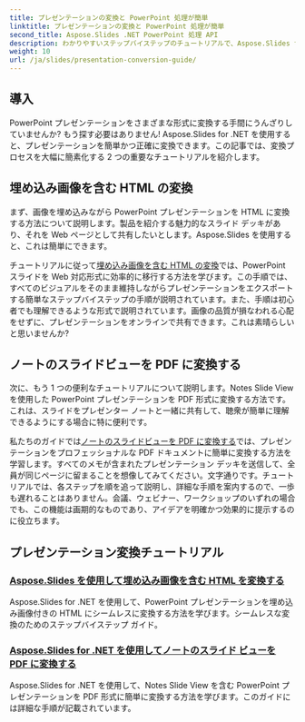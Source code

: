```yaml
---
title: プレゼンテーションの変換と PowerPoint 処理が簡単
linktitle: プレゼンテーションの変換と PowerPoint 処理が簡単
second_title: Aspose.Slides .NET PowerPoint 処理 API
description: わかりやすいステップバイステップのチュートリアルで、Aspose.Slides for .NET を使用して PowerPoint プレゼンテーションを簡単に変換する方法を学びます。
weight: 10
url: /ja/slides/presentation-conversion-guide/
---
```

## 導入

PowerPoint プレゼンテーションをさまざまな形式に変換する手間にうんざりしていませんか? もう探す必要はありません! Aspose.Slides for .NET を使用すると、プレゼンテーションを簡単かつ正確に変換できます。この記事では、変換プロセスを大幅に簡素化する 2 つの重要なチュートリアルを紹介します。

## 埋め込み画像を含む HTML の変換

まず、画像を埋め込みながら PowerPoint プレゼンテーションを HTML に変換する方法について説明します。製品を紹介する魅力的なスライド デッキがあり、それを Web ページとして共有したいとします。Aspose.Slides を使用すると、これは簡単にできます。 

チュートリアルに従って[埋め込み画像を含む HTML の変換](./converting-html-with-embedded-images/)では、PowerPoint スライドを Web 対応形式に効率的に移行する方法を学びます。この手順では、すべてのビジュアルをそのまま維持しながらプレゼンテーションをエクスポートする簡単なステップバイステップの手順が説明されています。また、手順は初心者でも理解できるような形式で説明されています。画像の品質が損なわれる心配をせずに、プレゼンテーションをオンラインで共有できます。これは素晴らしいと思いませんか?

## ノートのスライドビューを PDF に変換する

次に、もう 1 つの便利なチュートリアルについて説明します。Notes Slide View を使用した PowerPoint プレゼンテーションを PDF 形式に変換する方法です。これは、スライドをプレゼンター ノートと一緒に共有して、聴衆が簡単に理解できるようにする場合に特に便利です。 

私たちのガイドでは[ノートのスライドビューを PDF に変換する](./converting-notes-slide-view-to-pdf/)では、プレゼンテーションをプロフェッショナルな PDF ドキュメントに簡単に変換する方法を学習します。すべてのメモが含まれたプレゼンテーション デッキを送信して、全員が同じページに留まることを想像してみてください。文字通りです。チュートリアルでは、各ステップを順を追って説明し、詳細な手順を案内するので、一歩も遅れることはありません。会議、ウェビナー、ワークショップのいずれの場合でも、この機能は画期的なものであり、アイデアを明確かつ効果的に提示するのに役立ちます。

## プレゼンテーション変換チュートリアル
### [Aspose.Slides を使用して埋め込み画像を含む HTML を変換する](./converting-html-with-embedded-images/)
Aspose.Slides for .NET を使用して、PowerPoint プレゼンテーションを埋め込み画像付きの HTML にシームレスに変換する方法を学びます。シームレスな変換のためのステップバイステップ ガイド。
### [Aspose.Slides for .NET を使用してノートのスライド ビューを PDF に変換する](./converting-notes-slide-view-to-pdf/)
Aspose.Slides for .NET を使用して、Notes Slide View を含む PowerPoint プレゼンテーションを PDF 形式に簡単に変換する方法を学びます。このガイドには詳細な手順が記載されています。